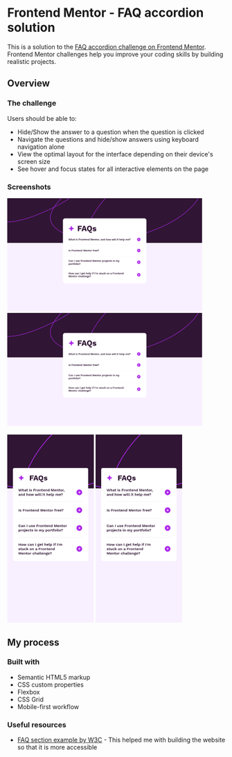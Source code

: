 # Frontend Mentor - FAQ accordion solution

This is a solution to the [FAQ accordion challenge on Frontend Mentor](https://www.frontendmentor.io/challenges/faq-accordion-wyfFdeBwBz). Frontend Mentor challenges help you improve your coding skills by building realistic projects.

## Overview

### The challenge

Users should be able to:

- Hide/Show the answer to a question when the question is clicked
- Navigate the questions and hide/show answers using keyboard navigation alone
- View the optimal layout for the interface depending on their device's screen size
- See hover and focus states for all interactive elements on the page


### Screenshots

[<img src="./screenshots/screenshot-desktop.png" width="450">](./screenshots/screenshot-desktop.png)
[<img src="./screenshots/screenshot-desktop.png" width="450">](./screenshots/screenshot-desktop-active.png)
<br/><br/>
[<img src="./screenshots/screenshot-mobile.png" width="200">](./screenshots/screenshot-mobile.png)
[<img src="./screenshots/screenshot-mobile.png" width="200">](./screenshots/screenshot-mobile-active.png)

## My process

### Built with

- Semantic HTML5 markup
- CSS custom properties
- Flexbox
- CSS Grid
- Mobile-first workflow

### Useful resources

- [FAQ section example by W3C](https://www.w3.org/WAI/ARIA/apg/patterns/disclosure/examples/disclosure-faq/) - This helped me with building the website so that it is more accessible
